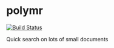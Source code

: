 # polymr

[![Build Status](https://travis-ci.org/massmutual/polymr.svg?branch=master)](https://travis-ci.org/massmutual/polymr)

Quick search on lots of small documents

